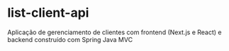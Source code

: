 # list-client-api
Aplicação de gerenciamento de clientes com frontend (Next.js e React) e backend construído com Spring Java MVC

